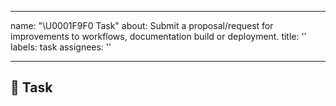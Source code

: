 ______________________________________________________________________

name: "\\U0001F9F0 Task"
about: Submit a proposal/request for improvements to workflows, documentation build or deployment.
title: ''
labels: task
assignees: ''

______________________________________________________________________

## 🧰 Task

<!-- A clear and concise description of the task -->
